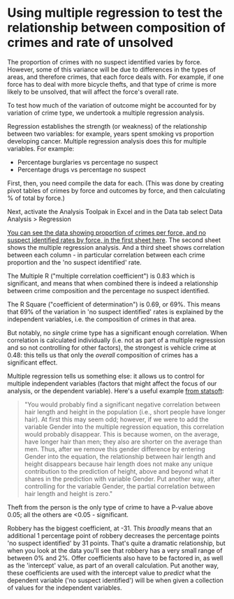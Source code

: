 # Using multiple regression to test the relationship between composition of crimes and rate of unsolved

The proportion of crimes with no suspect identified varies by force. However, some of this variance will be due to differences in the types of areas, and therefore crimes, that each force deals with. For example, if one force has to deal with more bicycle thefts, and that type of crime is more likely  to be unsolved, that will affect the force's overall rate.

To test how much of the variation of outcome might be accounted for by variation of crime type, we undertook a multiple regression analysis. 

Regression establishes the strength (or weakness) of the relationship between two variables: for example, years spent smoking vs proportion developing cancer. Multiple regression analysis does this for multiple variables. For example:

* Percentage burglaries vs percentage no suspect
* Percentage drugs vs percentage no suspect

First, then, you need compile the data for each. (This was done by creating pivot tables of crimes by force and outcomes by force, and then calculating % of total by force.)

Next, activate the Analysis Toolpak in Excel and in the Data tab select Data Analysis > Regression

[You can see the data showing proportion of crimes per force, and no suspect identified rates by force, in the first sheet here](https://github.com/BBC-Data-Unit/unsolved-crime/blob/master/regression_analysis_crime_unsolved.xlsx). The second sheet shows the multiple regression analysis. And a third sheet shows correlation between each column - in particular correlation between each crime proportion and the 'no suspect identified' rate.

The Multiple R ("multiple correlation coefficient") is 0.83 which is significant, and means that when combined there is indeed a relationship between crime composition and the percentage no suspect identified.

The R Square ("coefficient of determination") is 0.69, or 69%. This means that 69% of the variation in 'no suspect identified' rates is explained by the independent variables, i.e. the composition of crimes in that area.

But notably, no *single* crime type has a significant enough correlation. When correlation is calculated individually (i.e. not as part of a multiple regression and so not controlling for other factors), the strongest is vehicle crime at 0.48: this tells us that only the *overall* composition of crimes has a significant effect. 

Multiple regression tells us something else: it allows us to control for multiple independent variables (factors that might affect the focus of our analysis, or the dependent variable). Here's a useful example [from statsoft](http://www.statsoft.com/Textbook/Multiple-Regression#cunique):

> "You would probably find a significant negative correlation between hair length and height in the population (i.e., short people have longer hair). At first this may seem odd; however, if we were to add the variable Gender into the multiple regression equation, this correlation would probably disappear. This is because women, on the average, have longer hair than men; they also are shorter on the average than men. Thus, after we remove this gender difference by entering Gender into the equation, the relationship between hair length and height disappears because hair length does not make any unique contribution to the prediction of height, above and beyond what it shares in the prediction with variable Gender. Put another way, after controlling for the variable Gender, the partial correlation between hair length and height is zero."

Theft from the person is the only type of crime to have a P-value above 0.05; all the others are <0.05 - significant.

Robbery has the biggest coefficient, at -31. This *broadly* means that an additional 1 percentage point of robbery decreases the percentage points 'no suspect identified' by 31 points. That's quite a dramatic relationship, but when you look at the data you'll see that robbery has a very small range of between 0% and 2%. Offer coefficients also have to be factored in, as well as the 'intercept' value, as part of an overall calculation. Put another way, these coefficients are used with the intercept value to *predict* what the dependent variable ('no suspect identified') will be when given a collection of values for the independent variables. 


